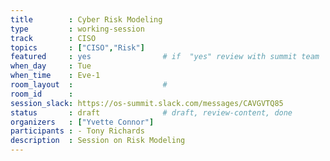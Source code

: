 ```yaml
---
title        : Cyber Risk Modeling
type         : working-session
track        : CISO
topics       : ["CISO","Risk"]
featured     : yes                # if  "yes" review with summit team
when_day     : Tue
when_time    : Eve-1
room_layout  :                    #
room_id      :
session_slack: https://os-summit.slack.com/messages/CAVGVTQ85
status       : draft              # draft, review-content, done
organizers   : ["Yvette Connor"]
participants : - Tony Richards
description  : Session on Risk Modeling
---
```


<!--(add intro)

## Why

## What

## Outcomes

## Who

## References-->
